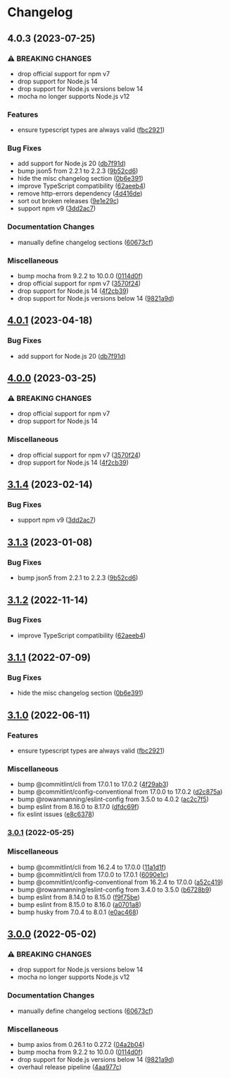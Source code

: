 # Changelog

## 4.0.3 (2023-07-25)


### ⚠ BREAKING CHANGES

* drop official support for npm v7
* drop support for Node.js 14
* drop support for Node.js versions below 14
* mocha no longer supports Node.js v12

### Features

* ensure typescript types are always valid ([fbc2921](https://github.com/rowanmanning/require-header/commit/fbc2921744f0dc414e3119b203e569cc173f3cae))


### Bug Fixes

* add support for Node.js 20 ([db7f91d](https://github.com/rowanmanning/require-header/commit/db7f91ddcea8cf92af9449018a870f1bccf620e4))
* bump json5 from 2.2.1 to 2.2.3 ([9b52cd6](https://github.com/rowanmanning/require-header/commit/9b52cd68e26e695fa2646b481610a35053b0ee87))
* hide the misc changelog section ([0b6e391](https://github.com/rowanmanning/require-header/commit/0b6e391943d728bbf968c9f26c0fc9e0b8dce42e))
* improve TypeScript compatibility ([62aeeb4](https://github.com/rowanmanning/require-header/commit/62aeeb47b715da662ea237f2e19df03699e719a5))
* remove http-errors dependency ([4d416de](https://github.com/rowanmanning/require-header/commit/4d416deb655ba34e2d9b8a8252e549cb33122bfc))
* sort out broken releases ([9e1e29c](https://github.com/rowanmanning/require-header/commit/9e1e29c2a4771078eecb7a4d0238e9be608c2f7b))
* support npm v9 ([3dd2ac7](https://github.com/rowanmanning/require-header/commit/3dd2ac73352074d828ca85d27ed4c340a601e95d))


### Documentation Changes

* manually define changelog sections ([60673cf](https://github.com/rowanmanning/require-header/commit/60673cf43615d7e682fe5534adeb111e79ded505))


### Miscellaneous

* bump mocha from 9.2.2 to 10.0.0 ([0114d0f](https://github.com/rowanmanning/require-header/commit/0114d0fb74a919888db66e2aacec7a45c2bd72a7))
* drop official support for npm v7 ([3570f24](https://github.com/rowanmanning/require-header/commit/3570f245a9ff3801c55e2b61a76fe33bd62515d0))
* drop support for Node.js 14 ([4f2cb39](https://github.com/rowanmanning/require-header/commit/4f2cb399932fe54f4870b3f430ea1c607beeb944))
* drop support for Node.js versions below 14 ([9821a9d](https://github.com/rowanmanning/require-header/commit/9821a9d7da1351dba4210ec713ddc81643941475))

## [4.0.1](https://github.com/rowanmanning/require-header/compare/v4.0.0...v4.0.1) (2023-04-18)


### Bug Fixes

* add support for Node.js 20 ([db7f91d](https://github.com/rowanmanning/require-header/commit/db7f91ddcea8cf92af9449018a870f1bccf620e4))

## [4.0.0](https://github.com/rowanmanning/require-header/compare/v3.1.4...v4.0.0) (2023-03-25)


### ⚠ BREAKING CHANGES

* drop official support for npm v7
* drop support for Node.js 14

### Miscellaneous

* drop official support for npm v7 ([3570f24](https://github.com/rowanmanning/require-header/commit/3570f245a9ff3801c55e2b61a76fe33bd62515d0))
* drop support for Node.js 14 ([4f2cb39](https://github.com/rowanmanning/require-header/commit/4f2cb399932fe54f4870b3f430ea1c607beeb944))

## [3.1.4](https://github.com/rowanmanning/require-header/compare/v3.1.3...v3.1.4) (2023-02-14)


### Bug Fixes

* support npm v9 ([3dd2ac7](https://github.com/rowanmanning/require-header/commit/3dd2ac73352074d828ca85d27ed4c340a601e95d))

## [3.1.3](https://github.com/rowanmanning/require-header/compare/v3.1.2...v3.1.3) (2023-01-08)


### Bug Fixes

* bump json5 from 2.2.1 to 2.2.3 ([9b52cd6](https://github.com/rowanmanning/require-header/commit/9b52cd68e26e695fa2646b481610a35053b0ee87))

## [3.1.2](https://github.com/rowanmanning/require-header/compare/v3.1.1...v3.1.2) (2022-11-14)


### Bug Fixes

* improve TypeScript compatibility ([62aeeb4](https://github.com/rowanmanning/require-header/commit/62aeeb47b715da662ea237f2e19df03699e719a5))

## [3.1.1](https://github.com/rowanmanning/require-header/compare/v3.1.0...v3.1.1) (2022-07-09)


### Bug Fixes

* hide the misc changelog section ([0b6e391](https://github.com/rowanmanning/require-header/commit/0b6e391943d728bbf968c9f26c0fc9e0b8dce42e))

## [3.1.0](https://github.com/rowanmanning/require-header/compare/v3.0.1...v3.1.0) (2022-06-11)


### Features

* ensure typescript types are always valid ([fbc2921](https://github.com/rowanmanning/require-header/commit/fbc2921744f0dc414e3119b203e569cc173f3cae))


### Miscellaneous

* bump @commitlint/cli from 17.0.1 to 17.0.2 ([4f29ab3](https://github.com/rowanmanning/require-header/commit/4f29ab37f6a35fa424e8b6ba87f0fc7dbfbf4289))
* bump @commitlint/config-conventional from 17.0.0 to 17.0.2 ([d2c875a](https://github.com/rowanmanning/require-header/commit/d2c875ac26bdebf7256c392bbe59c5d0fdbf4111))
* bump @rowanmanning/eslint-config from 3.5.0 to 4.0.2 ([ac2c7f5](https://github.com/rowanmanning/require-header/commit/ac2c7f5606d309a1c3eceb69e540982b1678c5ea))
* bump eslint from 8.16.0 to 8.17.0 ([dfdc69f](https://github.com/rowanmanning/require-header/commit/dfdc69f07c4d00b5254defcb296c4cd0fa511d19))
* fix eslint issues ([e8c6378](https://github.com/rowanmanning/require-header/commit/e8c6378672e60edf13c7bfc6310f1a291fdd56c6))

### [3.0.1](https://github.com/rowanmanning/require-header/compare/v3.0.0...v3.0.1) (2022-05-25)


### Miscellaneous

* bump @commitlint/cli from 16.2.4 to 17.0.0 ([11a1d1f](https://github.com/rowanmanning/require-header/commit/11a1d1ff56663e2a26cdeb6965001fc28c9f9817))
* bump @commitlint/cli from 17.0.0 to 17.0.1 ([6090e1c](https://github.com/rowanmanning/require-header/commit/6090e1c8657534fe705fbf0fb8779772f5993a76))
* bump @commitlint/config-conventional from 16.2.4 to 17.0.0 ([a52c419](https://github.com/rowanmanning/require-header/commit/a52c4192c6ee008298f95d7555616b3c086d9fce))
* bump @rowanmanning/eslint-config from 3.4.0 to 3.5.0 ([b6728b9](https://github.com/rowanmanning/require-header/commit/b6728b982fe719dd7433a41c08b35a6becb01a9b))
* bump eslint from 8.14.0 to 8.15.0 ([f9f75be](https://github.com/rowanmanning/require-header/commit/f9f75be744bc8eb34fede0196ec3a4b1f2d3fa58))
* bump eslint from 8.15.0 to 8.16.0 ([a0701a8](https://github.com/rowanmanning/require-header/commit/a0701a86e3623b92a13d1e5c190bb699939cc169))
* bump husky from 7.0.4 to 8.0.1 ([e0ac468](https://github.com/rowanmanning/require-header/commit/e0ac468dc6a46fa350e54044ad3e374463a78333))

## [3.0.0](https://github.com/rowanmanning/require-header/compare/v2.1.0...v3.0.0) (2022-05-02)


### ⚠ BREAKING CHANGES

* drop support for Node.js versions below 14
* mocha no longer supports Node.js v12

### Documentation Changes

* manually define changelog sections ([60673cf](https://github.com/rowanmanning/require-header/commit/60673cf43615d7e682fe5534adeb111e79ded505))


### Miscellaneous

* bump axios from 0.26.1 to 0.27.2 ([04a2b04](https://github.com/rowanmanning/require-header/commit/04a2b04b441ef0b7f4c66cb1f4aea200203b140f))
* bump mocha from 9.2.2 to 10.0.0 ([0114d0f](https://github.com/rowanmanning/require-header/commit/0114d0fb74a919888db66e2aacec7a45c2bd72a7))
* drop support for Node.js versions below 14 ([9821a9d](https://github.com/rowanmanning/require-header/commit/9821a9d7da1351dba4210ec713ddc81643941475))
* overhaul release pipeline ([4aa977c](https://github.com/rowanmanning/require-header/commit/4aa977c5af8b4855d6199abbec43b28f6085e277))
